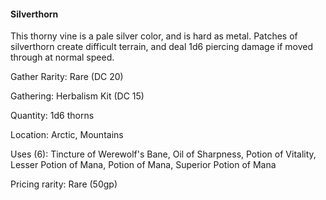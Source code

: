 #### Silverthorn
This thorny vine is a pale silver color, and is hard as metal. Patches of silverthorn create difficult terrain, and deal 1d6 piercing damage if moved through at normal speed.

Gather Rarity: Rare (DC 20)

Gathering: Herbalism Kit (DC 15)

Quantity: 1d6 thorns

Location: Arctic, Mountains

Uses (6): Tincture of Werewolf's Bane, Oil of Sharpness, Potion of Vitality, Lesser Potion of Mana, Potion of Mana, Superior Potion of Mana

Pricing rarity: Rare (50gp)